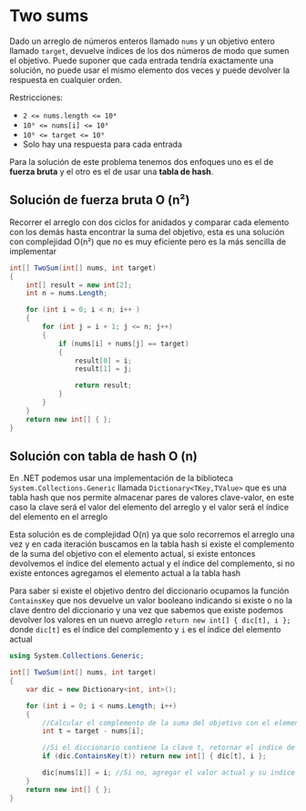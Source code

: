# Two sums

Dado un arreglo de números enteros llamado `nums` y un objetivo entero llamado `target`, devuelve índices de los dos números de modo que sumen el objetivo.
Puede suponer que cada entrada tendría exactamente una solución, no puede usar el mismo elemento dos veces y puede devolver la respuesta en cualquier orden.

Restricciones:
- `2 <= nums.length <= 10⁴`
- `10⁹ <= nums[i] <= 10⁹`
- `10⁹ <= target <= 10⁹`
- Solo hay una respuesta para cada entrada

Para la solución de este problema tenemos dos enfoques uno es el de **fuerza bruta** y el otro es el de usar una **tabla de hash**.

## Solución de fuerza bruta O (n²)

Recorrer el arreglo con dos ciclos for anidados y comparar cada elemento con los demás hasta encontrar la suma del objetivo, esta es una solución con complejidad O(n²) que no es muy eficiente pero es la más sencilla de implementar

```csharp
int[] TwoSum(int[] nums, int target)
{
    int[] result = new int[2];
    int n = nums.Length;

    for (int i = 0; i < n; i++ )
    {
        for (int j = i + 1; j <= n; j++)
        {
            if (nums[i] + nums[j] == target)
            {
                result[0] = i;
                result[1] = j;

                return result;
            }
        }
    }
    return new int[] { };
}
```

## Solución con tabla de hash O (n)

En .NET podemos usar una implementación de la biblioteca `System.Collections.Generic` llamada `Dictionary<TKey,TValue>` que es una tabla hash que nos permite almacenar pares de valores clave-valor, en este caso la clave será el valor del elemento del arreglo y el valor será el índice del elemento en el arreglo

Esta solución es de complejidad O(n) ya que solo recorremos el arreglo una vez y en cada iteración buscamos en la tabla hash si existe el complemento de la suma del objetivo con el elemento actual, si existe entonces devolvemos el índice del elemento actual y el índice del complemento, si no existe entonces agregamos el elemento actual a la tabla hash

Para saber si existe el objetivo dentro del diccionario ocupamos la función `ContainsKey` que nos devuelve un valor booleano indicando si existe o no la clave dentro del diccionario y una vez que sabemos que existe podemos devolver los valores en un nuevo arreglo `return new int[] { dic[t], i };` donde `dic[t]` es el índice del complemento y `i` es el índice del elemento actual

```csharp
using System.Collections.Generic;

int[] TwoSum(int[] nums, int target)
{
    var dic = new Dictionary<int, int>();

    for (int i = 0; i < nums.Length; i++)
    {
        //Calcular el complemento de la suma del objetivo con el elemento actual
        int t = target - nums[i]; 

        //Si el diccionario contiene la clave t, retornar el indice de t y el indice actual
        if (dic.ContainsKey(t)) return new int[] { dic[t], i }; 

        dic[nums[i]] = i; //Si no, agregar el valor actual y su indice al diccionario
    }
    return new int[] { }; 
}
```